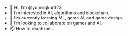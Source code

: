 - 👋 Hi, I’m @yumingkun123
- 👀 I’m interested in AI, algorithms and blockchain.
- 🌱 I’m currently learning ML, game AI, and game design.
- 💞️ I’m looking to collaborate on games and AI.
- 📫 How to reach me ...

<!---
yumingkun123/yumingkun123 is a ✨ special ✨ repository because its `README.md` (this file) appears on your GitHub profile.
You can click the Preview link to take a look at your changes.
--->
